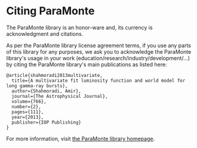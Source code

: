 Citing ParaMonte  
================  
  
The ParaMonte library is an honor-ware and, its currency is acknowledgment and citations.  
  
As per the ParaMonte library license agreement terms, if you use any parts of this library for any purposes, we ask you to acknowledge the ParaMonte library's usage in your work (education/research/industry/development/...) by citing the ParaMonte library's main publications as listed here:  
  
    @article{shahmoradi2013multivariate,  
      title={A multivariate fit luminosity function and world model for long gamma-ray bursts},  
      author={Shahmoradi, Amir},  
      journal={The Astrophysical Journal},  
      volume={766},  
      number={2},  
      pages={111},  
      year={2013},  
      publisher={IOP Publishing}  
    }  
  
For more information, visit [the ParaMonte library homepage](https://www.cdslab.org/paramonte/notes/overview/preface/#how-to-acknowledge-the-use-of-the-paramonte-library-in-your-work).  
